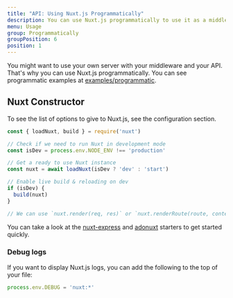 ```yaml
---
title: "API: Using Nuxt.js Programmatically"
description: You can use Nuxt.js programmatically to use it as a middleware giving you the freedom of creating your own server for rendering your web applications.
menu: Usage
group: Programmatically
groupPosition: 6
position: 1
---
```


You might want to use your own server with your middleware and your API. That's why you can use Nuxt.js programmatically.
You can see programmatic examples at [examples/programmatic](https://github.com/nuxt/nuxt.js/tree/dev/examples/programmatic/scripts).

## Nuxt Constructor

To see the list of options to give to Nuxt.js, see the configuration section.

```js
const { loadNuxt, build } = require('nuxt')

// Check if we need to run Nuxt in development mode
const isDev = process.env.NODE_ENV !== 'production'

// Get a ready to use Nuxt instance
const nuxt = await loadNuxt(isDev ? 'dev' : 'start')

// Enable live build & reloading on dev
if (isDev) {
  build(nuxt)
}

// We can use `nuxt.render(req, res)` or `nuxt.renderRoute(route, context)`
```

You can take a look at the [nuxt-express](https://github.com/nuxt/express) and [adonuxt](https://github.com/nuxt/adonuxt) starters to get started quickly.

### Debug logs

If you want to display Nuxt.js logs, you can add the following to the top of your file:

```js
process.env.DEBUG = 'nuxt:*'
```
